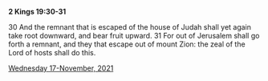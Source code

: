 **2 Kings 19:30-31**

30 And the remnant that is escaped of the house of Judah shall yet again take root downward, and bear fruit upward. 31 For out of Jerusalem shall go forth a remnant, and they that escape out of mount Zion: the zeal of the Lord of hosts shall do this.

[Wednesday 17-November, 2021](https://t.me/s/daily_scripture)
